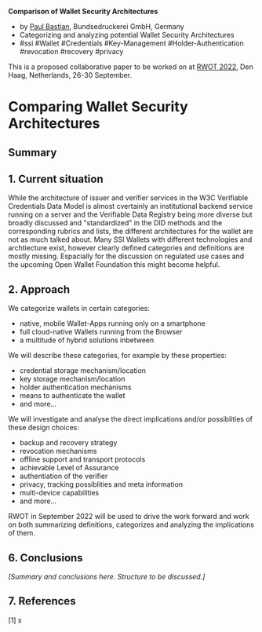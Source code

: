 **Comparison of Wallet Security Architectures**

   * by [Paul Bastian](mailto:paul.bastian@bdr.de), Bundsedruckerei GmbH, Germany
   * Categorizing and analyzing potential Wallet Security Architectures
   * #ssi #Wallet #Credentials #Key-Management #Holder-Authentication #revocation #recovery #privacy


This is a proposed collaborative paper to be worked on at [RWOT 2022](https://rebootthehague.com), Den Haag, Netherlands, 26-30 September.


# Comparing Wallet Security Architectures

## Summary

## 1. Current situation

While the architecture of issuer and verifier services in the W3C Verifiable Credentials Data Model is almost cvertainly an institutional backend service running on a server and the Verifiable Data Registry being more diverse but broadly discussed and "standardized" in the DID methods and the corresponding rubrics and lists, the different architectures for the wallet are not as much talked about.
Many SSI Wallets with different technologies and archtiecture exist, however clearly defined categories and definitions are mostly missing.
Espacially for the discussion on regulated use cases and the upcoming Open Wallet Foundation this might become helpful.

## 2. Approach

We categorize wallets in certain categories:
- native, mobile Wallet-Apps running only on a smartphone
- full cloud-native Wallets running from the Browser
- a multitude of hybrid solutions inbetween

We will describe these categories, for example by these properties:
- credential storage mechanism/location
- key storage mechanism/location
- holder authentication mechanisms
- means to authenticate the wallet
- and more...

We will investigate and analyse the direct implications and/or possiblities of these design choices:
- backup and recovery strategy
- revocation mechanisms
- offline support and transport protocols
- achievable Level of Assurance
- authentiation of the verifier
- privacy, tracking possiblities and meta information
- multi-device capabilities
- and more...

RWOT in September 2022 will be used to drive the work forward and work on both summarizing definitions, categorizes and analyzing the implications of them.

## 6. Conclusions

*[Summary and conclusions here. Structure to be discussed.]*

## 7. References

[1] x
